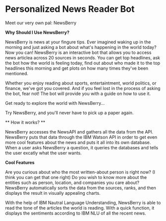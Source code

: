 # Personalized News Reader Bot

Meet our very own pal: NewsBerry

**Why Should I Use NewsBerry?**

NewsBerry is news at your fingure tips. Ever imagined waking up in the morning and just asking a bot about what's happening in the world today? Now you can! NewsBerry is an interactive bot that allows you to access news articlea across 20 sources in seconds. You can get top headlines, ask the bot how the world is feeling today, find out about who made it to the top headlines this morning and get plots on how many times they've been mentioned.

Whether you enjoy reading about sports, entertaintment, world politics, or finance, we've got you covered. And if you feel lost in the process of asking the bot, fear not! The bot will provide you with a guide on how to use it.

Get ready to explore the world with NewsBerry...

Try NewsBerry, and you'll never have to pick up a paper again.

** How it works? **

NewsBerry accesses the NewsAPI and gathers all the data from the API. NewsBerry puts that data through the IBM Watson API in order to get even more cool features about the news and puts it all into its own database. When a user asks NewsBerry a question, it queries the databases and tells the user excatly what the user wants.

**Cool Features**

Are you curious about who the most written-about person is right now? (I think you can get that one right) Do you wish to know more about the entities such as person, location, and companies you care about? NewsBerry automatically sorts the data from the sources, ranks, and then displays the result in visually appealing charts.

With the help of IBM Nautral Language Understanding, NewsBerry is able to read the tone of the articles the world is reading. With a quick function, it displays the sentiments according to IBM NLU of all the recent news.
